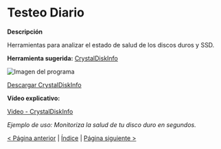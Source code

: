 # Testeo Diario

**Descripción**

Herramientas para analizar el estado de salud de los discos duros y SSD.

**Herramienta sugerida:**  [CrystalDiskInfo](https://crystalmark.info/en/software/crystaldiskinfo/)

![Imagen del programa]([https://img.youtube.com/vi/1ZtV9rKjK0s/0.jpg](https://encrypted-tbn0.gstatic.com/images?q=tbn:ANd9GcQy18lga22df5S2EJnHGJ87vs0AucGD-QIhPQ&s))

[Descargar CrystalDiskInfo](https://sourceforge.net/projects/crystaldiskinfo/)

**Vídeo explicativo:**

  [Video - CrystalDiskInfo](https://www.youtube.com/watch?v=1ZtV9rKjK0s)

_Ejemplo de uso: Monitoriza la salud de tu disco duro en segundos._

[< Página anterior](https://github.com/josemurillorajo/Kit-de-herramientas-basicas/blob/main/1.%20Informaci%C3%B3n%20del%20sistema.md) | [Índice](https://github.com/josemurillorajo/Kit-de-herramientas-basicas/blob/main/README.md) | [Página siguiente >](https://github.com/josemurillorajo/Kit-de-herramientas-basicas/blob/main/3.%20Recuperaci%C3%B3n%20de%20Sistema.md)
